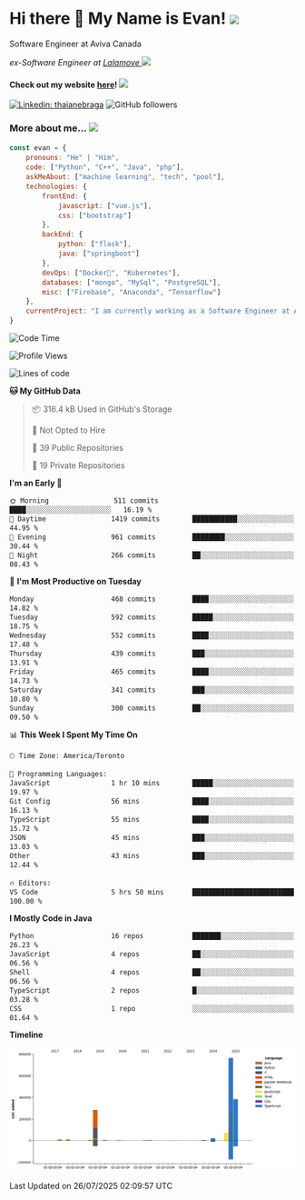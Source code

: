 <h1>Hi there 👋 My Name is Evan!   <img src="https://media.giphy.com/media/10GN73YGycPXQk/giphy.gif" width=50></h1>

<p> Software Engineer at Aviva Canada </p>

<p><em>ex-Software Engineer at <a href="https://www.lalamove.com/hongkong/zh/home">Lalamove </a><img src="https://media.giphy.com/media/HMSLfCl5BsXoQ/giphy.gif" width="60">
</em></p>

<h4>Check out my website <a href="https://hoyeechan.com/">here</a>! <img src="https://media.giphy.com/media/cuPm4p4pClZVC/giphy.gif" width=50></h4>

[![Linkedin: thaianebraga](https://img.shields.io/badge/-Evan-blue?style=flat-square&logo=Linkedin&logoColor=white&link=https://www.linkedin.com/in/ho-yee-chan/)](https://www.linkedin.com/in/ho-yee-chan/)
![GitHub followers](https://img.shields.io/github/followers/hyc121110?label=Follow&style=social)

<!--
**hyc121110/hyc121110** is a ✨ _special_ ✨ repository because its `README.md` (this file) appears on your GitHub profile.

Here are some ideas to get you started:

- 🔭 I’m currently working on ...
- 🌱 I’m currently learning ...
- 👯 I’m looking to collaborate on ...
- 🤔 I’m looking for help with ...
- 💬 Ask me about ...
- 📫 How to reach me: ...
- 😄 Pronouns: ...
- ⚡ Fun fact: ...
-->

<h3> More about me... <img src="https://media.giphy.com/media/Q94xQWspTUkShljj8P/giphy.gif" width=50> </h3>


```javascript
const evan = {
    pronouns: "He" | "Him",
    code: ["Python", "C++", "Java", "php"],
    askMeAbout: ["machine learning", "tech", "pool"],
    technologies: {
        frontEnd: {
            javascript: ["vue.js"],
            css: ["bootstrap"]
        },
        backEnd: {
            python: ["flask"],
            java: ["springboot"]
        },
        devOps: ["Docker🐳", "Kubernetes"],
        databases: ["mongo", "MySql", "PostgreSQL"],
        misc: ["Firebase", "Anaconda", "Tensorflow"]
    },
    currentProject: "I am currently working as a Software Engineer at Aviva Canada",
}
```


<!--START_SECTION:waka-->
![Code Time](http://img.shields.io/badge/Code%20Time-219%20hrs%2055%20mins-blue)

![Profile Views](http://img.shields.io/badge/Profile%20Views-0-blue)

![Lines of code](https://img.shields.io/badge/From%20Hello%20World%20I%27ve%20Written-1.6%20million%20lines%20of%20code-blue)

**🐱 My GitHub Data** 

> 📦 316.4 kB Used in GitHub's Storage 
 > 
> 🚫 Not Opted to Hire
 > 
> 📜 39 Public Repositories 
 > 
> 🔑 19 Private Repositories 
 > 
**I'm an Early 🐤** 

```text
🌞 Morning                511 commits         ████░░░░░░░░░░░░░░░░░░░░░   16.19 % 
🌆 Daytime                1419 commits        ███████████░░░░░░░░░░░░░░   44.95 % 
🌃 Evening                961 commits         ████████░░░░░░░░░░░░░░░░░   30.44 % 
🌙 Night                  266 commits         ██░░░░░░░░░░░░░░░░░░░░░░░   08.43 % 
```
📅 **I'm Most Productive on Tuesday** 

```text
Monday                   468 commits         ████░░░░░░░░░░░░░░░░░░░░░   14.82 % 
Tuesday                  592 commits         █████░░░░░░░░░░░░░░░░░░░░   18.75 % 
Wednesday                552 commits         ████░░░░░░░░░░░░░░░░░░░░░   17.48 % 
Thursday                 439 commits         ███░░░░░░░░░░░░░░░░░░░░░░   13.91 % 
Friday                   465 commits         ████░░░░░░░░░░░░░░░░░░░░░   14.73 % 
Saturday                 341 commits         ███░░░░░░░░░░░░░░░░░░░░░░   10.80 % 
Sunday                   300 commits         ██░░░░░░░░░░░░░░░░░░░░░░░   09.50 % 
```


📊 **This Week I Spent My Time On** 

```text
🕑︎ Time Zone: America/Toronto

💬 Programming Languages: 
JavaScript               1 hr 10 mins        █████░░░░░░░░░░░░░░░░░░░░   19.97 % 
Git Config               56 mins             ████░░░░░░░░░░░░░░░░░░░░░   16.13 % 
TypeScript               55 mins             ████░░░░░░░░░░░░░░░░░░░░░   15.72 % 
JSON                     45 mins             ███░░░░░░░░░░░░░░░░░░░░░░   13.03 % 
Other                    43 mins             ███░░░░░░░░░░░░░░░░░░░░░░   12.44 % 

🔥 Editors: 
VS Code                  5 hrs 50 mins       █████████████████████████   100.00 % 
```

**I Mostly Code in Java** 

```text
Python                   16 repos            ███████░░░░░░░░░░░░░░░░░░   26.23 % 
JavaScript               4 repos             ██░░░░░░░░░░░░░░░░░░░░░░░   06.56 % 
Shell                    4 repos             ██░░░░░░░░░░░░░░░░░░░░░░░   06.56 % 
TypeScript               2 repos             █░░░░░░░░░░░░░░░░░░░░░░░░   03.28 % 
CSS                      1 repo              ░░░░░░░░░░░░░░░░░░░░░░░░░   01.64 % 
```



**Timeline**

![Lines of Code chart](https://raw.githubusercontent.com/hyc121110/hyc121110/master/assets/bar_graph.png)


 Last Updated on 26/07/2025 02:09:57 UTC
<!--END_SECTION:waka-->
